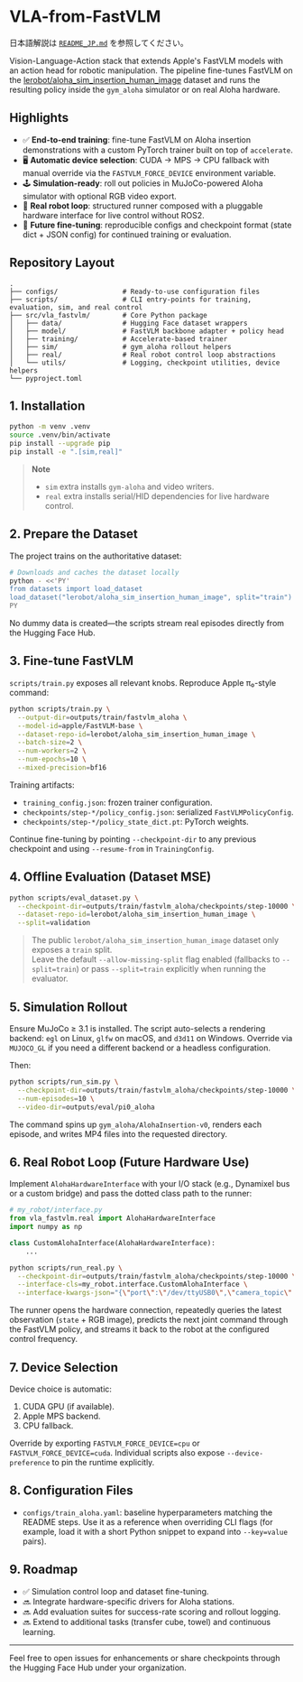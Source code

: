 # VLA-from-FastVLM

日本語解説は [`README_JP.md`](README_JP.md) を参照してください。

Vision-Language-Action stack that extends Apple's FastVLM models with an action head for robotic manipulation. The pipeline fine-tunes FastVLM on the [lerobot/aloha_sim_insertion_human_image](https://huggingface.co/datasets/lerobot/aloha_sim_insertion_human_image) dataset and runs the resulting policy inside the `gym_aloha` simulator or on real Aloha hardware.

## Highlights
- ✅ **End-to-end training**: fine-tune FastVLM on Aloha insertion demonstrations with a custom PyTorch trainer built on top of `accelerate`.
- 🖥️ **Automatic device selection**: CUDA → MPS → CPU fallback with manual override via the `FASTVLM_FORCE_DEVICE` environment variable.
- 🕹️ **Simulation-ready**: roll out policies in MuJoCo-powered Aloha simulator with optional RGB video export.
- 🤖 **Real robot loop**: structured runner composed with a pluggable hardware interface for live control without ROS2.
- 🔁 **Future fine-tuning**: reproducible configs and checkpoint format (state dict + JSON config) for continued training or evaluation.

## Repository Layout

```
.
├── configs/                # Ready-to-use configuration files
├── scripts/                # CLI entry-points for training, evaluation, sim, and real control
├── src/vla_fastvlm/        # Core Python package
│   ├── data/               # Hugging Face dataset wrappers
│   ├── model/              # FastVLM backbone adapter + policy head
│   ├── training/           # Accelerate-based trainer
│   ├── sim/                # gym_aloha rollout helpers
│   ├── real/               # Real robot control loop abstractions
│   └── utils/              # Logging, checkpoint utilities, device helpers
└── pyproject.toml
```

## 1. Installation

```bash
python -m venv .venv
source .venv/bin/activate
pip install --upgrade pip
pip install -e ".[sim,real]"
```

> **Note**  
> - `sim` extra installs `gym-aloha` and video writers.  
> - `real` extra installs serial/HID dependencies for live hardware control.

## 2. Prepare the Dataset

The project trains on the authoritative dataset:

```bash
# Downloads and caches the dataset locally
python - <<'PY'
from datasets import load_dataset
load_dataset("lerobot/aloha_sim_insertion_human_image", split="train")
PY
```

No dummy data is created—the scripts stream real episodes directly from the Hugging Face Hub.

## 3. Fine-tune FastVLM

`scripts/train.py` exposes all relevant knobs. Reproduce Apple π₀-style command:

```bash
python scripts/train.py \
  --output-dir=outputs/train/fastvlm_aloha \
  --model-id=apple/FastVLM-base \
  --dataset-repo-id=lerobot/aloha_sim_insertion_human_image \
  --batch-size=2 \
  --num-workers=2 \
  --num-epochs=10 \
  --mixed-precision=bf16
```

Training artifacts:

- `training_config.json`: frozen trainer configuration.
- `checkpoints/step-*/policy_config.json`: serialized `FastVLMPolicyConfig`.
- `checkpoints/step-*/policy_state_dict.pt`: PyTorch weights.

Continue fine-tuning by pointing `--checkpoint-dir` to any previous checkpoint and using `--resume-from` in `TrainingConfig`.

## 4. Offline Evaluation (Dataset MSE)

```bash
python scripts/eval_dataset.py \
  --checkpoint-dir=outputs/train/fastvlm_aloha/checkpoints/step-10000 \
  --dataset-repo-id=lerobot/aloha_sim_insertion_human_image \
  --split=validation
```

> The public `lerobot/aloha_sim_insertion_human_image` dataset only exposes a `train` split.  
> Leave the default `--allow-missing-split` flag enabled (fallbacks to `--split=train`) or pass `--split=train` explicitly when running the evaluator.

## 5. Simulation Rollout

Ensure MuJoCo ≥ 3.1 is installed. The script auto-selects a rendering backend: `egl` on Linux, `glfw` on macOS, and `d3d11` on Windows. Override via `MUJOCO_GL` if you need a different backend or a headless configuration.

Then:

```bash
python scripts/run_sim.py \
  --checkpoint-dir=outputs/train/fastvlm_aloha/checkpoints/step-10000 \
  --num-episodes=10 \
  --video-dir=outputs/eval/pi0_aloha
```

The command spins up `gym_aloha/AlohaInsertion-v0`, renders each episode, and writes MP4 files into the requested directory.

## 6. Real Robot Loop (Future Hardware Use)

Implement `AlohaHardwareInterface` with your I/O stack (e.g., Dynamixel bus or a custom bridge) and pass the dotted class path to the runner:

```python
# my_robot/interface.py
from vla_fastvlm.real import AlohaHardwareInterface
import numpy as np

class CustomAlohaInterface(AlohaHardwareInterface):
    ...
```

```bash
python scripts/run_real.py \
  --checkpoint-dir=outputs/train/fastvlm_aloha/checkpoints/step-10000 \
  --interface-cls=my_robot.interface.CustomAlohaInterface \
  --interface-kwargs-json="{\"port\":\"/dev/ttyUSB0\",\"camera_topic\":\"camera/top\"}"
```

The runner opens the hardware connection, repeatedly queries the latest observation (`state` + RGB image), predicts the next joint command through the FastVLM policy, and streams it back to the robot at the configured control frequency.

## 7. Device Selection

Device choice is automatic:

1. CUDA GPU (if available).
2. Apple MPS backend.
3. CPU fallback.

Override by exporting `FASTVLM_FORCE_DEVICE=cpu` or `FASTVLM_FORCE_DEVICE=cuda`. Individual scripts also expose `--device-preference` to pin the runtime explicitly.

## 8. Configuration Files

- `configs/train_aloha.yaml`: baseline hyperparameters matching the README steps. Use it as a reference when overriding CLI flags (for example, load it with a short Python snippet to expand into `--key=value` pairs).

## 9. Roadmap

- ✅ Simulation control loop and dataset fine-tuning.
- 🔜 Integrate hardware-specific drivers for Aloha stations.
- 🔜 Add evaluation suites for success-rate scoring and rollout logging.
- 🔜 Extend to additional tasks (transfer cube, towel) and continuous learning.

---

Feel free to open issues for enhancements or share checkpoints through the Hugging Face Hub under your organization.

